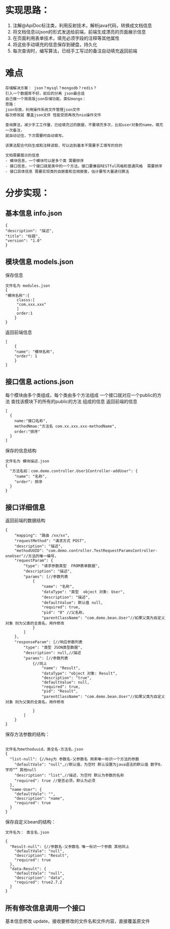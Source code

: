 # 实现思路：
1. 注解@ApiDoc标注类，利用反射技术，解析java代码，转换成文档信息
2. 将文档信息以json的形式发送给前端，前端生成漂亮的页面展示信息
3. 在页面利用表单技术，填充必须字段的注释等其他属性
4. 将这些手动填充的信息保存到硬盘，持久化
5. 每次查询时，编写算法，已经手工写过的备注自动填充返回前端

# 难点
```
存储解决方案： json？mysql？mongodb？redis？
引入一个数据库不好，前后的分离 json最合适
自己做一个简易版json存储功能，类似mongo：
思路：
json存放，利用操作系统文件管理json文件
每次修改就 覆盖json文件 性能受损再改为nio操作文件

查询算法，减少手工工作量，已经填充过的数据，不要填充多次，比如user对象的name，填充一次备注，
就自动记住，下次需要时自动填写。

该算法配合代码生成和注释读取，可以达到基本不需要手工填写的目的

文档需要展示的信息
- 模块信息，一个模块可以是多个类 需要排序
- 接口信息，一个接口就是类中的一个方法，接口要兼容RESTful风格和普通风格  需要排序
- 接口具体信息 需要实现类的自嵌套和互相嵌套，估计要写大量递归算法
```
# 分步实现：
## 基本信息 info.json
```
{
"description": "描述",
"title": "标题",
"version": "1.0"
}
```


## 模块信息 models.json
保存信息
```
文件名为 modules.json
{
"模块名称":{
     classs:[
     "com.xxx.xxx"
     ]
     order:1
    }
}
```
返回前端信息
```
[
    {
    "name": "模块名称",
    "order": 1
    }
]
```
## 接口信息 actions.json
每个模块由多个类组成，每个类由多个方法组成
一个接口就对应一个public的方法
查找该模块下的所有的public的方法 组成的信息
返回前端的信息
```
[
  {
    name:"接口名称",
    methodNmae:"方法名 com.xx.xxx.xxx-methodName",
    order:"排序"
  }
]
```
保存的信息结构
```
文件名为 模块描述.json
{
  "方法名如：com.demo.controller.User1Controller-addUser": {
    "name": "名称",
    "order": 排序
  }
}
```
## 接口详细信息
返回前端的数据结构
```
{
    "mapping": "路由 /xx/xx",
    "requestMethod": "请求方式 POST",
    "description": "描述",
    "methodUUID": "com.demo.controller.TestRequestParamsController-oneUser"//方法的唯一编号，
    "requestParam": {
        "type": "请求参数类型  FROM表单数据",
        "description": "描述",
        "params": [//参数列表
            {
                "name": "名称",
                "dataType": "类型  object 对象: User",
                "description": "描述",
                "defaultValue": 默认值 null,
                "required": true,
                "pid": "0" //父名称，
                "parentClassName": "com.demo.bean.User"//如果父类为自定义对象 则为父类的全类名，用作修改
            }
        ]
    },
    "responseParam": {//响应参数列表
        "type": "类型 JSON类型数据",
        "description": null,//描述
        "params": [//参数列表
            {//同上
                "name": "Result",
                "dataType": "object 对象: Result",
                "description": "true",
                "defaultValue": null,
                "required": true,
                "pid": "Result",
                "parentClassName": "com.demo.bean.User"//如果父类为自定义对象 则为父类的全类名，用作修改

            }
        ]
    }
}
```

保存方法参数的结构：
```

文件名为methoduuid，类全名-方法名.json
{
  "list-null": {//key为 参数名-父参数名 用来唯一标识一个方法的参数
    "defaultVale": "null",//默认值，为空时 默认设置为java语法的默认值 数字0，字符“” 其他null
    "description": "list",//描述，为空时 默认为参数的名称
    "required": true //是否必须，默认为必须
  },
  "name-User": {
    "defaultVale": "",
    "description": "name",
    "required": true
  }
}
```

保存自定义bean的结构：
```
文件名为： 类全名.json

{
  "Result-null": {//参数名-父参数名 唯一标识一个参数 其他同上
    "defaultVale": "null",
    "description": "Result",
    "required": true
  },
  "data-Result": {
    "defaultVale": "null",
    "description": "data",
    "required": true2.7.2
  }
}

```

## 所有修改信息调用一个接口
基本信息修改 update，接收要修改的文件名和文件内容，直接覆盖原文件
